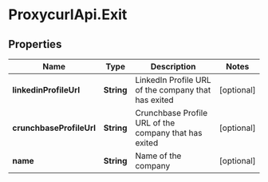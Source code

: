 # ProxycurlApi.Exit

## Properties

Name | Type | Description | Notes
------------ | ------------- | ------------- | -------------
**linkedinProfileUrl** | **String** | LinkedIn Profile URL of the company that has exited | [optional] 
**crunchbaseProfileUrl** | **String** | Crunchbase Profile URL of the company that has exited | [optional] 
**name** | **String** | Name of the company | [optional] 



